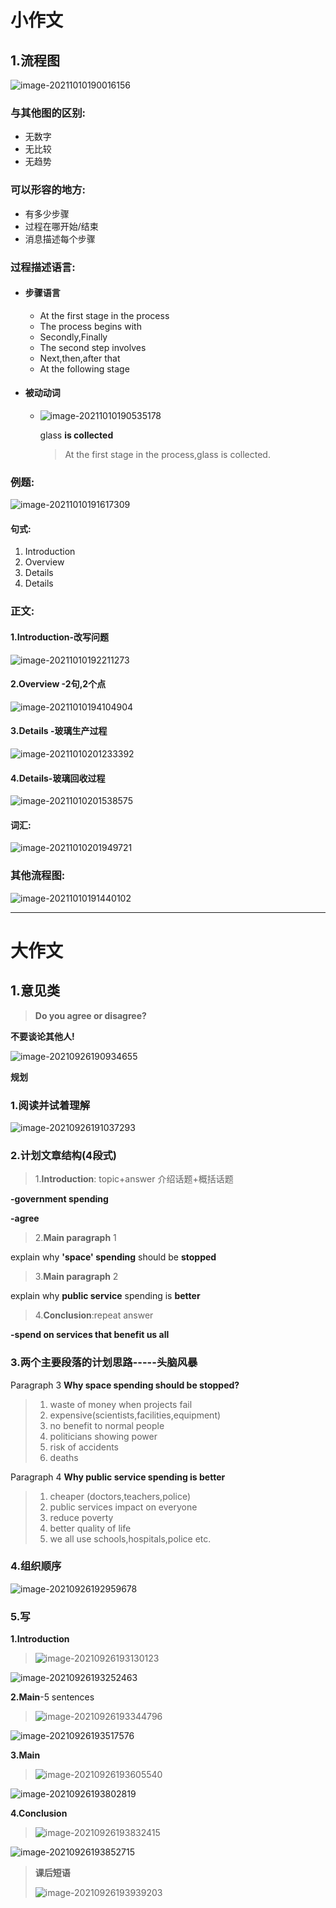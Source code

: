 # 小作文

## 1.流程图

![image-20211010190016156](https://gitee.com/yonaspigeon/giteepicstore/raw/master/img/202110101900280.png)

### 与其他图的区别:

- 无数字
- 无比较
- 无趋势

### 可以形容的地方:

- 有多少步骤
- 过程在哪开始/结束
- 消息描述每个步骤

### 过程描述语言:

- #### 步骤语言

  - At the first stage in the process
  - The process begins with
  - Secondly,Finally
  - The second step involves
  - Next,then,after that
  - At the following stage

- #### 被动动词

  - ![image-20211010190535178](https://gitee.com/yonaspigeon/giteepicstore/raw/master/img/202110101905223.png)

    glass **is collected**

    > At the first stage in the process,glass is collected.

### **例题**:

![image-20211010191617309](https://gitee.com/yonaspigeon/giteepicstore/raw/master/img/202110101916382.png)

#### 句式:

1. Introduction
2. Overview
3. Details
4. Details

### 正文:

#### 1.Introduction-改写问题

![image-20211010192211273](https://gitee.com/yonaspigeon/giteepicstore/raw/master/img/202110101922336.png)

#### 2.Overview -2句,2个点

![image-20211010194104904](https://gitee.com/yonaspigeon/giteepicstore/raw/master/img/202110101941971.png)

#### 3.Details -玻璃生产过程

![image-20211010201233392](https://gitee.com/yonaspigeon/giteepicstore/raw/master/img/202110102012467.png)

#### 4.Details-玻璃回收过程

![image-20211010201538575](https://gitee.com/yonaspigeon/giteepicstore/raw/master/img/202110102015648.png)

#### 词汇:

![image-20211010201949721](https://gitee.com/yonaspigeon/giteepicstore/raw/master/img/202110102019787.png)

### 其他流程图:

![image-20211010191440102](https://gitee.com/yonaspigeon/giteepicstore/raw/master/img/202110101914169.png)



------



# 大作文

## 1.意见类

> **Do you agree or disagree?**

**不要谈论其他人!**

![image-20210926190934655](https://gitee.com/yonaspigeon/giteepicstore/raw/master/img/202110101900831.png)

**规划**

### **1.阅读并试着理解**

![image-20210926191037293](https://gitee.com/yonaspigeon/giteepicstore/raw/master/img/202109261910379.png)

### **2.计划文章结构(4段式)**

> 1.**Introduction**: topic+answer 介绍话题+概括话题

**-government spending**

**-agree**

> 2.**Main paragraph** 1

explain why **'space' spending** should be **stopped**

> 3.**Main paragraph** 2

explain why **public service** spending is **better**

> 4.**Conclusion**:repeat answer

**-spend on services that benefit us all**

### **3.两个主要段落的计划思路**-----头脑风暴

Paragraph 3	**Why space spending should be stopped?**

> 1. waste of money when projects fail
> 2. expensive(scientists,facilities,equipment)
> 3. no benefit to normal people
> 4. politicians showing power
> 5. risk of accidents 
> 6. deaths

Paragraph 4	**Why public service spending is better**

> 1. cheaper (doctors,teachers,police)
> 2. public services impact on everyone
> 3. reduce poverty
> 4. better quality of life
> 5. we all use schools,hospitals,police etc.

### **4.组织顺序**

![image-20210926192959678](https://gitee.com/yonaspigeon/giteepicstore/raw/master/img/202109261929767.png)

### **5.写**

**1.Introduction**

> ![image-20210926193130123](https://gitee.com/yonaspigeon/giteepicstore/raw/master/img/202109261931180.png)

![image-20210926193252463](https://gitee.com/yonaspigeon/giteepicstore/raw/master/img/202109261932516.png)

**2.Main**-5 sentences

> ![image-20210926193344796](https://gitee.com/yonaspigeon/giteepicstore/raw/master/img/202109261933848.png)

![image-20210926193517576](https://gitee.com/yonaspigeon/giteepicstore/raw/master/img/202109261935672.png)

**3.Main**

> ![image-20210926193605540](https://gitee.com/yonaspigeon/giteepicstore/raw/master/img/202109261936634.png)

![image-20210926193802819](https://gitee.com/yonaspigeon/giteepicstore/raw/master/img/202109261938922.png)

**4.Conclusion**

> ![image-20210926193832415](https://gitee.com/yonaspigeon/giteepicstore/raw/master/img/202109261938467.png)

![image-20210926193852715](https://gitee.com/yonaspigeon/giteepicstore/raw/master/img/202109261938776.png)

> **课后短语**
>
> ![image-20210926193939203](https://gitee.com/yonaspigeon/giteepicstore/raw/master/img/202109261939275.png)

